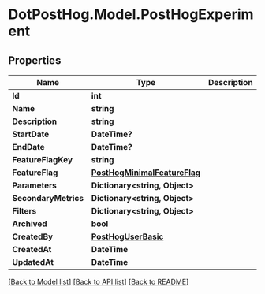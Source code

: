 # DotPostHog.Model.PostHogExperiment

## Properties

Name | Type | Description | Notes
------------ | ------------- | ------------- | -------------
**Id** | **int** |  | [readonly] 
**Name** | **string** |  | 
**Description** | **string** |  | [optional] 
**StartDate** | **DateTime?** |  | [optional] 
**EndDate** | **DateTime?** |  | [optional] 
**FeatureFlagKey** | **string** |  | 
**FeatureFlag** | [**PostHogMinimalFeatureFlag**](PostHogMinimalFeatureFlag.md) |  | [readonly] 
**Parameters** | **Dictionary&lt;string, Object&gt;** |  | [optional] 
**SecondaryMetrics** | **Dictionary&lt;string, Object&gt;** |  | [optional] 
**Filters** | **Dictionary&lt;string, Object&gt;** |  | [optional] 
**Archived** | **bool** |  | [optional] 
**CreatedBy** | [**PostHogUserBasic**](PostHogUserBasic.md) |  | [readonly] 
**CreatedAt** | **DateTime** |  | [readonly] 
**UpdatedAt** | **DateTime** |  | [readonly] 

[[Back to Model list]](../README.md#documentation-for-models) [[Back to API list]](../README.md#documentation-for-api-endpoints) [[Back to README]](../README.md)

